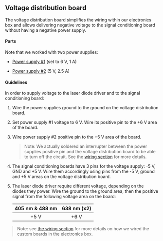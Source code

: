 ## Voltage distribution board

The voltage distribution board simplifies the wiring within our electronics box and allows delivering negative voltage to the signal conditioning board without having a negative power supply.

#### Parts

Note that we worked with two power supplies:

- [Power supply #1](https://www.reichelt.com/de/en/eco-friendly-plug-in-power-supply-max-1000-ma-usb-mw-3k10gs-p87339.html?&trstct=pos_0) (set to 6 V, 1 A)

- [Power supply #2](https://www.reichelt.com/de/de/steckernetzteil-12-w-5-v-2-4-a-stabilisiert-gs15e-1p1j-p161604.html?&trstct=pos_0) (5 V, 2.5 A)

  

#### Guidelines

In order to supply voltage to the laser diode driver and to the signal conditioning board:

1. Wire the power supplies ground to the ground on the voltage distribution board.

2. Set power supply #1 voltage to 6 V. Wire its positive pin to the +6 V area of the board.

3. Wire power supply #2 positive pin to the +5 V area of the board.

   > Note: We actually soldered an interrupter between the power supplies positive pin and the voltage distribution board to be able to turn off the circuit. See the [wiring section](https://github.com/ries-lab/LaserEngine/tree/master/Electronics/Electronics_manuscript/Wiring) for more details.

4. The signal conditioning boards have 3 pins for the voltage supply: -5 V, GND and +5 V. Wire them accordingly using pins from the -5 V, ground and +5 V areas on the voltage distribution board.

5. The laser diode driver require different voltage, depending on the diodes they power. Wire the ground to the ground area, then the positive signal from the following voltage area on the board:

   | 405 nm & 488 nm | 638 nm (x2) |
   | :-------------: | :---------: |
   |      +5 V       |    +6 V     |

   

> Note: see [the wiring section](https://github.com/ries-lab/LaserEngine/tree/master/Electronics/Electronics_manuscript/Wiring) for more details on how we wired the custom boards in the electronics box.

